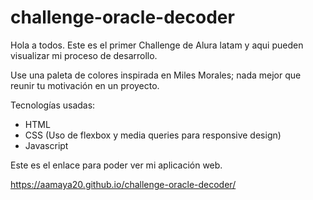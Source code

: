 # challenge-oracle-decoder

Hola a todos.
Este es el primer Challenge de Alura latam y aqui pueden visualizar mi proceso de desarrollo.

Use una paleta de colores inspirada en Miles Morales; nada mejor que reunir tu motivación en un proyecto.

Tecnologías usadas:
* HTML
* CSS (Uso de flexbox y media queries para responsive design)
* Javascript

Este es el enlace para poder ver mi aplicación web.

https://aamaya20.github.io/challenge-oracle-decoder/

